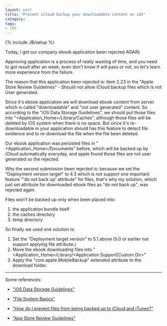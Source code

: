 ```yaml
---
layout: post
title: "Prevent iCloud backup your downloadable content on iOS"
category:
tags:
- iOS
---
```

{% include JB/setup %}

Today, I got our company ebook application been rejected AGAIN.

Approving application is a process of really wasting of time, and you need to got result after an week, even don't know if will pass or not, so let's learn more experience from the failure.

The reason that this application been rejected is:
Item 2.23 in the "Apple Store Review Guidelines" - Should not allow iCloud backup files which is not User generated.

Since it's ebook application we will download ebook content from server which is called "downloadable" and "not user generated" content. So according to the "iOS Data Storage Guidelines", we should put those files into "<Application_Home>/Library/Caches", although those files will be deleted by iOS system when there is no space. But since it's re-downloadable in your application should has this feature to detect file existence and to re-download the file when the file been deleted.

Our ebook application was persisted files in "<Application_Home>/Documents" before, which will be backed up by iCloud automatically everyday, and apple found those files are not user generated so the rejected.

Why the second submission been rejected is: because we set the "Deployment version target" to 4.3 which is not support one important feature "'do not back up' attribute" for files, that's why my solution, which just set attribute for downloaded ebook files as "do not back up", was rejected again.

Files won't be backed up only when been placed into:
1. the application bundle itself
2. the caches directory
3. temp directory

So finally we used one solution is:

1. Set the "Deployment target version" to 5.1 above (5.0 or earlier not support applying file attribute.)
2. Move the ebook downloading files into "<Application_Home>/Library/<Application Support|Custom Dir>"
3. Apply the "com.apple.MobileBackup" extended attribute to the download folder.


--------------------------------------
Some references:

* ["iOS Data Storage Guidelines"](https://developer.apple.com/icloud/documentation/data-storage/)

* ["File System Basics"](http://developer.apple.com/library/mac/#documentation/FileManagement/Conceptual/FileSystemProgrammingGUide/FileSystemOverview/FileSystemOverview.html)

* ["How do I prevent files from being backed up to iCloud and iTunes?"](https://developer.apple.com/library/ios/#qa/qa1719/_index.html)

* ["App Store Review Guidelines"](https://developer.apple.com/appstore/resources/approval/guidelines.html#functionality)

